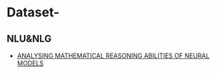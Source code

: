 # Dataset-

## NLU&NLG
* [ANALYSING MATHEMATICAL REASONING ABILITIES
OF NEURAL MODELS](https://arxiv.org/pdf/1904.01557v1.pdf)

